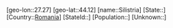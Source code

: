 ﻿---
location: [44.12,27.27]
type: City
tags:
- geo/City


SpocWebEntityId: 34269
isDeleted: false
confidential: public

---
[geo-lon::27.27]
[geo-lat::44.12]
[name::Silistria]
[State::]
[Country::[Romania](geo/Continent/Europe/Romania.md)]
[StateId::]
[Population::]
[Unknown::]

